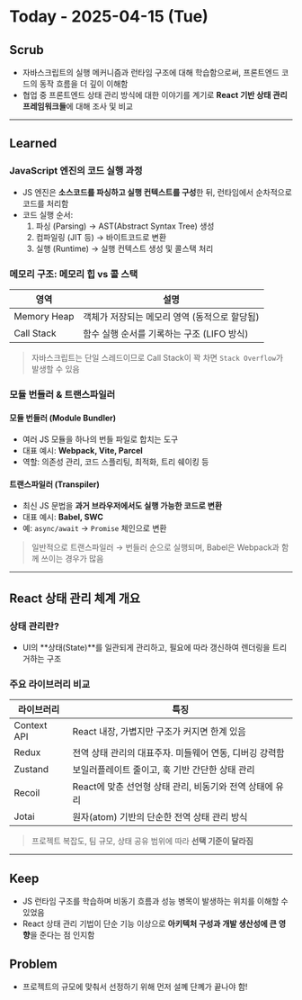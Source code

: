# Today - 2025-04-15 (Tue)

## Scrub
- 자바스크립트의 실행 메커니즘과 런타임 구조에 대해 학습함으로써, 프론트엔드 코드의 동작 흐름을 더 깊이 이해함
- 협업 중 프론트엔드 상태 관리 방식에 대한 이야기를 계기로 **React 기반 상태 관리 프레임워크들**에 대해 조사 및 비교

---

## Learned

### JavaScript 엔진의 코드 실행 과정
- JS 엔진은 **소스코드를 파싱하고 실행 컨텍스트를 구성**한 뒤, 런타임에서 순차적으로 코드를 처리함
- 코드 실행 순서:
  1. 파싱 (Parsing) → AST(Abstract Syntax Tree) 생성
  2. 컴파일링 (JIT 등) → 바이트코드로 변환
  3. 실행 (Runtime) → 실행 컨텍스트 생성 및 콜스택 처리

### 메모리 구조: 메모리 힙 vs 콜 스택
| 영역 | 설명 |
|------|------|
| Memory Heap | 객체가 저장되는 메모리 영역 (동적으로 할당됨) |
| Call Stack | 함수 실행 순서를 기록하는 구조 (LIFO 방식) |

> 자바스크립트는 단일 스레드이므로 Call Stack이 꽉 차면 `Stack Overflow`가 발생할 수 있음

### 모듈 번들러 & 트랜스파일러

#### 모듈 번들러 (Module Bundler)
- 여러 JS 모듈을 하나의 번들 파일로 합치는 도구
- 대표 예시: **Webpack, Vite, Parcel**
- 역할: 의존성 관리, 코드 스플리팅, 최적화, 트리 쉐이킹 등

#### 트랜스파일러 (Transpiler)
- 최신 JS 문법을 **과거 브라우저에서도 실행 가능한 코드로 변환**
- 대표 예시: **Babel, SWC**
- 예: `async/await` → `Promise` 체인으로 변환

> 일반적으로 트랜스파일러 → 번들러 순으로 실행되며, Babel은 Webpack과 함께 쓰이는 경우가 많음

---

## React 상태 관리 체계 개요

### 상태 관리란?
- UI의 **상태(State)**를 일관되게 관리하고, 필요에 따라 갱신하여 렌더링을 트리거하는 구조

### 주요 라이브러리 비교
| 라이브러리 | 특징 |
|------------|------|
| Context API | React 내장, 가볍지만 구조가 커지면 한계 있음 |
| Redux | 전역 상태 관리의 대표주자. 미들웨어 연동, 디버깅 강력함 |
| Zustand | 보일러플레이트 줄이고, 훅 기반 간단한 상태 관리 |
| Recoil | React에 맞춘 선언형 상태 관리, 비동기와 전역 상태에 유리 |
| Jotai | 원자(atom) 기반의 단순한 전역 상태 관리 방식 |

> 프로젝트 복잡도, 팀 규모, 상태 공유 범위에 따라 **선택 기준이 달라짐**

---

## Keep
- JS 런타임 구조를 학습하며 비동기 흐름과 성능 병목이 발생하는 위치를 이해할 수 있었음
- React 상태 관리 기법이 단순 기능 이상으로 **아키텍처 구성과 개발 생산성에 큰 영향**을 준다는 점 인지함

## Problem
- 프로젝트의 규모에 맞춰서 선정하기 위해 먼저 설꼐 단꼐가 끝나야 함!